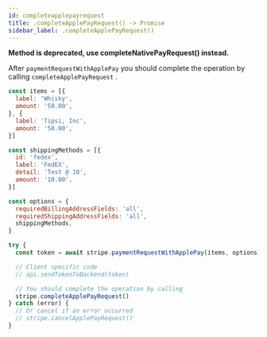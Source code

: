 ```yaml
---
id: completeapplepayrequest
title: .completeApplePayRequest() -> Promise
sidebar_label: .completeApplePayRequest()
---
```


__Method is deprecated, use completeNativePayRequest() instead.__

After `paymentRequestWithApplePay` you should complete the operation by calling `completeApplePayRequest` .

```js
const items = [{
  label: 'Whisky',
  amount: '50.00',
}, {
  label: 'Tipsi, Inc',
  amount: '50.00',
}]

const shippingMethods = [{
  id: 'fedex',
  label: 'FedEX',
  detail: 'Test @ 10',
  amount: '10.00',
}]

const options = {
  requiredBillingAddressFields: 'all',
  requiredShippingAddressFields: 'all',
  shippingMethods,
}

try {
  const token = await stripe.paymentRequestWithApplePay(items, options)

  // Client specific code
  // api.sendTokenToBackend(token)

  // You should complete the operation by calling
  stripe.completeApplePayRequest()
} catch (error) {
  // Or cancel if an error occurred
  // stripe.cancelApplePayRequest()
}
```

